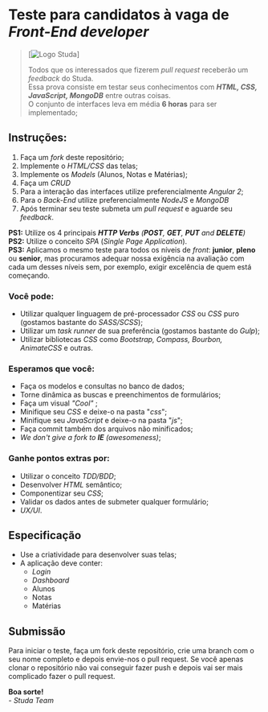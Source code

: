 # Teste para candidatos à vaga de _Front-End developer_
> [![Logo Studa](https://s3-sa-east-1.amazonaws.com/studa-landing/logo-studa.png)]
>
> Todos que os interessados que fizerem _pull request_ receberão um _feedback_ do Studa.<br>
> Essa prova consiste em testar seus conhecimentos com **_HTML, CSS, JavaScript, MongoDB_** entre outras coisas. <br>
> O conjunto de interfaces leva em média **6 horas** para ser implementado;

## Instruções:

1. Faça um _fork_ deste repositório;
1. Implemente o _HTML/CSS_ das telas;
1. Implemente os _Models_ (Alunos, Notas e Matérias);
1. Faça um _CRUD_
1. Para a interação das interfaces utilize preferencialmente _Angular 2_;
1. Para o _Back-End_ utilize preferencialmente _NodeJS_ e _MongoDB_
1. Após terminar seu teste submeta um _pull request_ e aguarde seu _feedback_.


**PS1:** Utilize os 4 principais _**HTTP Verbs** (**POST**, **GET**, **PUT** and **DELETE**)_<br>
**PS2:** Utilize o conceito _SPA_ (_Single Page Application_).<br>
**PS3:** Aplicamos o mesmo teste para todos os níveis de _front_: **junior**, **pleno** ou **senior**, mas procuramos adequar nossa exigência na avaliação com cada um desses níveis sem, por exemplo, exigir excelência de quem está começando.

### Você pode:

* Utilizar qualquer linguagem de pré-processador _CSS_ ou _CSS_ puro (gostamos bastante do _SASS/SCSS_);
* Utilizar um _task runner_ de sua preferência (gostamos bastante do _Gulp_);
* Utilizar bibliotecas _CSS_ como _Bootstrap, Compass, Bourbon, AnimateCSS_ e outras.

### Esperamos que você:

* Faça os modelos e consultas no banco de dados;
* Torne dinâmica as buscas e preenchimentos de formulários;
* Faça um visual _"Cool"_ ;
* Minifique seu _CSS_ e deixe-o na pasta "_css_";
* Minifique seu _JavaScript_ e deixe-o na pasta "_js_";
* Faça commit também dos arquivos não minificados;
* _We don't give a fork to **IE** (awesomeness)_;

### Ganhe pontos extras por:

* Utilizar o conceito _TDD/BDD_;
* Desenvolver _HTML_ semântico;
* Componentizar seu _CSS_;
* Validar os dados antes de submeter qualquer formulário;
* _UX/UI_.

## Especificação

* Use a criatividade para desenvolver suas telas;
* A aplicação deve conter:
	* _Login_
	* _Dashboard_
	* Alunos
	* Notas
	* Matérias

## Submissão

Para iniciar o teste, faça um fork deste repositório, crie uma branch com o seu nome completo e depois envie-nos o pull request.
Se você apenas clonar o repositório não vai conseguir fazer push e depois vai ser mais complicado fazer o pull request.

**Boa sorte!**<br>
_- Studa Team_